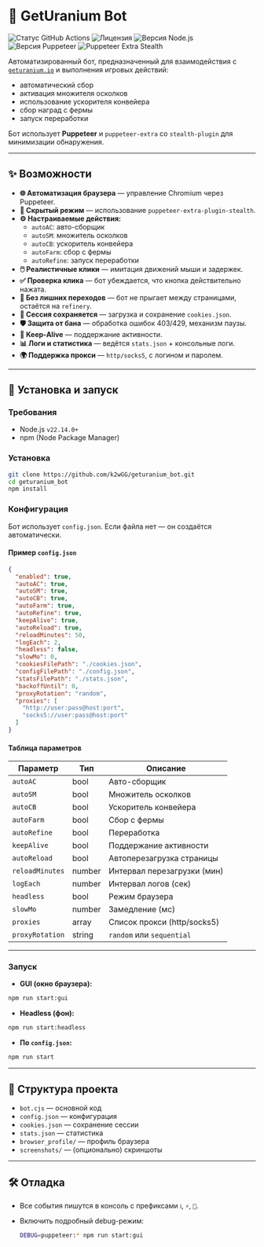 # 🤖 GetUranium Bot

![Статус GitHub Actions](https://img.shields.io/badge/статус-активен-brightgreen)
![Лицензия](https://img.shields.io/badge/лицензия-MIT-blue.svg)
![Версия Node.js](https://img.shields.io/badge/node-v22.14.0%2B-brightgreen)
![Версия Puppeteer](https://img.shields.io/badge/puppeteer-^22.0.0-blue)
![Puppeteer Extra Stealth](https://img.shields.io/badge/stealth-плагин-lightgrey)

Автоматизированный бот, предназначенный для взаимодействия с [`geturanium.io`](https://geturanium.io) и выполнения игровых действий:

* автоматический сбор
* активация множителя осколков
* использование ускорителя конвейера
* сбор наград с фермы
* запуск переработки

Бот использует **Puppeteer** и `puppeteer-extra` со `stealth-plugin` для минимизации обнаружения.

---

## ✨ Возможности

- **🌐 Автоматизация браузера** — управление Chromium через Puppeteer.
- **👻 Скрытый режим** — использование `puppeteer-extra-plugin-stealth`.
- **⚙️ Настраиваемые действия:**
  - `autoAC`: авто-сборщик
  - `autoSM`: множитель осколков
  - `autoCB`: ускоритель конвейера
  - `autoFarm`: сбор с фермы
  - `autoRefine`: запуск переработки
- **🖱️ Реалистичные клики** — имитация движений мыши и задержек.
- **✅ Проверка клика** — бот убеждается, что кнопка действительно нажата.
- **🚫 Без лишних переходов** — бот не прыгает между страницами, остаётся на `refinery`.
- **🍪 Сессия сохраняется** — загрузка и сохранение `cookies.json`.
- **🛡️ Защита от бана** — обработка ошибок 403/429, механизм паузы.
- **💖 Keep-Alive** — поддержание активности.
- **📊 Логи и статистика** — ведётся `stats.json` + консольные логи.
- **🌍 Поддержка прокси** — `http/socks5`, с логином и паролем.

---

## 🚀 Установка и запуск

### Требования

- Node.js `v22.14.0+`
- npm (Node Package Manager)

### Установка

```bash
git clone https://github.com/k2wGG/geturanium_bot.git
cd geturanium_bot
npm install
```

### Конфигурация

Бот использует `config.json`. Если файла нет — он создаётся автоматически.

#### Пример `config.json`

```json
{
  "enabled": true,
  "autoAC": true,
  "autoSM": true,
  "autoCB": true,
  "autoFarm": true,
  "autoRefine": true,
  "keepAlive": true,
  "autoReload": true,
  "reloadMinutes": 50,
  "logEach": 2,
  "headless": false,
  "slowMo": 0,
  "cookiesFilePath": "./cookies.json",
  "configFilePath": "./config.json",
  "statsFilePath": "./stats.json",
  "backoffUntil": 0,
  "proxyRotation": "random",
  "proxies": [
    "http://user:pass@host:port",
    "socks5://user:pass@host:port"
  ]
}
```

#### Таблица параметров

| Параметр        | Тип    | Описание                    |
| --------------- | ------ | --------------------------- |
| `autoAC`        | bool   | Авто-сборщик                |
| `autoSM`        | bool   | Множитель осколков          |
| `autoCB`        | bool   | Ускоритель конвейера        |
| `autoFarm`      | bool   | Сбор с фермы                |
| `autoRefine`    | bool   | Переработка                 |
| `keepAlive`     | bool   | Поддержание активности      |
| `autoReload`    | bool   | Автоперезагрузка страницы   |
| `reloadMinutes` | number | Интервал перезагрузки (мин) |
| `logEach`       | number | Интервал логов (сек)        |
| `headless`      | bool   | Режим браузера              |
| `slowMo`        | number | Замедление (мс)             |
| `proxies`       | array  | Список прокси (http/socks5) |
| `proxyRotation` | string | `random` или `sequential`   |

---

### Запуск

* **GUI (окно браузера):**

```bash
npm run start:gui
```

* **Headless (фон):**

```bash
npm run start:headless
```

* **По `config.json`:**

```bash
npm run start
```

---

## 📁 Структура проекта

* `bot.cjs` — основной код
* `config.json` — конфигурация
* `cookies.json` — сохранение сессии
* `stats.json` — статистика
* `browser_profile/` — профиль браузера
* `screenshots/` — (опционально) скриншоты

---

## 🛠️ Отладка

* Все события пишутся в консоль с префиксами `ℹ️`, `⚡`, `🐞`.
* Включить подробный debug-режим:

  ```bash
  DEBUG=puppeteer:* npm run start:gui
  ```
